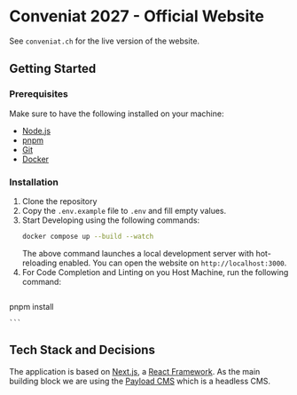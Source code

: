 # Conveniat 2027 - Official Website

See `conveniat.ch` for the live version of the website.

## Getting Started

### Prerequisites

Make sure to have the following installed on your machine:

- [Node.js](https://nodejs.org/en/)
- [pnpm](https://pnpm.io/)
- [Git](https://git-scm.com/)
- [Docker](https://www.docker.com/)

### Installation

1) Clone the repository
2) Copy the `.env.example` file to `.env` and fill empty values.
3) Start Developing using the following commands:
    ```bash
    docker compose up --build --watch
    ```
   The above command launches a local development server with hot-reloading enabled.
   You can open the website on `http://localhost:3000`.
4) For Code Completion and Linting on you Host Machine, run the following command:
    ```bash
pnpm install

    ```

## Tech Stack and Decisions

The application is based on [Next.js](https://nextjs.org/docs/canary/app/api-reference/functions/generate-metadata), a
[React Framework](https://19.react.dev/). As the main building block we are using
the [Payload CMS](https://payloadcms.com/docs/beta/getting-started/what-is-payload) which is a headless CMS.
